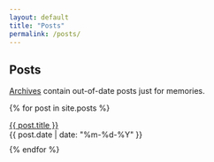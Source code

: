 ```yaml
---
layout: default
title: "Posts"
permalink: /posts/
---
```


## Posts

[Archives](/archives) contain out-of-date posts just for memories.

{% for post in site.posts %}

<div style="margin-bottom: 10px;">
    <a href="{{ post.url }}">{{ post.title }}</a><br>
    <span>{{ post.date | date: "%m-%d-%Y" }}</span>
</div>
{% endfor %}

